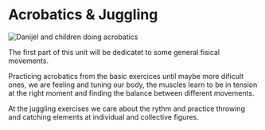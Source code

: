 # Acrobatics & Juggling

![Danijel and children doing
acrobatics](/assets/workshops/acrobatics-and-juggling.jpg)

The first part of this unit will be dedicatet to some general fisical
movements.

Practicing acrobatics from the basic exercices until maybe more dificult ones,
we are feeling and tuning our body, the muscles learn to be in tension at the
right moment and finding the balance between different movements.

At the juggling exercises we care about the rythm and practice throwing and
catching elements  at individual and collective figures.
